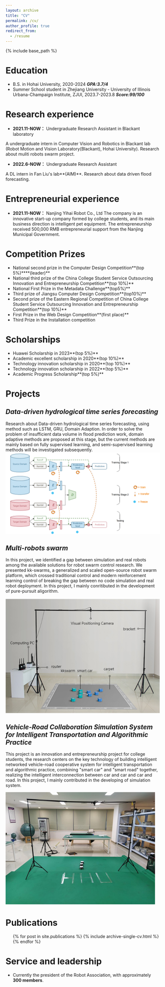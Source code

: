 ```yaml
---
layout: archive
title: "CV"
permalink: /cv/
author_profile: true
redirect_from:
  - /resume
---
```


{% include base_path %}

Education
======
* B.S. in Hohai University, 2020-2024 ***GPA:3.7/4***
* Summer School student in Zhejiang University - University of Illinois Urbana-Champaign Institute, ZJUI, 2023.7-2023.8 ***Score:99/100***

Research experience
======
* **2021.11-NOW：** Undergraduate Research Assistant in Blackant laboratory

A undergraduate intern in Computer Vision and Robotics in Blackant lab (Robot Motion and Vision Laboratory(Blackant), Hohai University). Research about muliti robots swarm project. 

* **2022.6-NOW：** Undergraduate Research Assistant

A DL intern in Fan Liu's lab**(AIM)**. Research about data driven flood forecasting.

Entrepreneurial experience
=====
* **2021.11-NOW：** Nanjing Yihai Robot Co., Ltd
The company is an innovative start-up company formed by college students, and its main business direction is intelligent pet equipment. The entrepreneurship received 500,000 RMB entrepreneurial support from the Nanjing Municipal Government.

Competition Prizes
======
* National second prize in the Computer Design Competition**(top 5%)****(leader)**
* National third prize of the China College Student Service Outsourcing Innovation and Entrepreneurship Competition**(top 10%)**
* National First Prize in the Metadata Challenge**(top5%)**
* Third prize of Jiangsu Computer Design Competition**(top10%)**
* Second prize of the Eastern Regional Competition of China College Student Service Outsourcing Innovation and Entrepreneurship Competition**(top 10%)**
* First Prize in the Web Design Competition**(first place)**
* Third Prize in the Installation competition

  
Scholarships
======
* Huawei Scholarship in 2023**(top 5%)**
* Academic excellent scholarship in 2020**(top 10%)**
* Technology innovation scholarship in 2020**(top 10%)**
* Technology innovation scholarship in 2022**(top 5%)**
* Academic Progress Scholarship**(top 5%)**

Projects
======
***Data-driven hydrological time series forecasting***
-----
Research about Data-driven hydrological time series forecasting, using method such as LSTM, GRU, Domain Adaption. In order to solve the problem of insufficient data volume in flood prediction work, domain adaptive methods are proposed at this stage, but the current methods are mainly based on fully supervised learning, and semi-supervised learning methods will be investigated subsequently.
![flood](/images/flood.png)

***Multi-robots swarm*** 
-----
In this project, we identified a gap between simulation and real robots among the available solutions for robot swarm control research. We presented kk-swarms, a generalized and scaled open-source robot swarm platform, which crossed traditional control and modern reinforcement learning control of breaking the gap between no code simulation and real robot deployment. In this project, I mainly conritibuted in the development of pure-pursuit aligorithm.

![kkswarm](/images/kkswarm.png#pic_center)

 ***Vehicle-Road Collaboration Simulation System for Intelligent Transportation and Algorithmic Practice***
 -----
This project is an innovation and entrepreneurship project for college students, the research centers on the key technology of building intelligent networked vehicle-road cooperative system for intelligent transportation and algorithmic practice, combining "smart car" and "smart road" together, realizing the intelligent interconnection between car and car and car and road. In this project, I mainly contributed in the developing of simulation system.
 
 ![vehicle-road collaboration system](/images/robot.jpg#pic_center)


Publications
======
  <ul>{% for post in site.publications %}
    {% include archive-single-cv.html %}
  {% endfor %}</ul>
  
  
Service and leadership
======
* Currently the president of the Robot Association, with approximately **300 members**.
